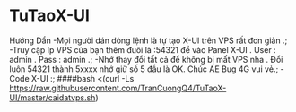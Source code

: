 # TuTaoX-UI
Hướng Dẩn
-Mọi người dán dòng lệnh là tự tạo X-UI trên VPS rất đơn giản .;
-Truy cập Ip VPS của bạn thêm đuôi là :54321 để vào Panel X-UI . User : admin . Pass : admin .;
-Nhớ thay đổi tất cả để không bị mất VPS nha . Đổi luôn 54321 thành 5xxxx nhớ giữ số 5 đầu là OK. Chúc AE Bug 4G vui vẻ.;
-Code X-UI :;
####bash <(curl -Ls https://raw.githubusercontent.com/TranCuongQ4/TuTaoX-UI/master/caidatvps.sh)

